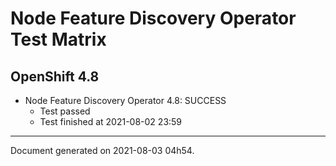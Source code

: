 
Node Feature Discovery Operator Test Matrix
===========================================

OpenShift 4.8
-------------


* Node Feature Discovery Operator 4.8: SUCCESS
  - Test passed
  - Test finished at 2021-08-02 23:59


---
Document generated on 2021-08-03 04h54.
